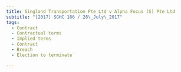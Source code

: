 ```yaml
---
title: Singland Transportation Pte Ltd v Alpha Focus (S) Pte Ltd 
subtitle: "[2017] SGHC 186 / 28\_July\_2017"
tags:
  - Contract
  - Contractual terms
  - Implied terms
  - Contract
  - Breach
  - Election to terminate

---
```


